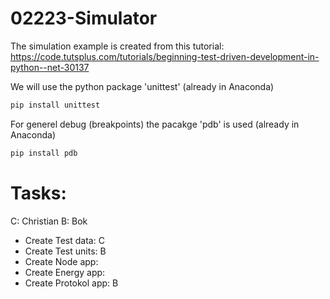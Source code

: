 # 02223-Simulator

The simulation example is created from this tutorial:
https://code.tutsplus.com/tutorials/beginning-test-driven-development-in-python--net-30137

We will use the python package 'unittest' (already in Anaconda)
```bash
pip install unittest 
```
For generel debug (breakpoints) the pacakge 'pdb' is used (already in Anaconda)
```bash
pip install pdb
```


# Tasks:
C: Christian
B: Bok

* Create Test data: C
* Create Test units: B
* Create Node app: 
* Create Energy app: 
* Create Protokol app: B
